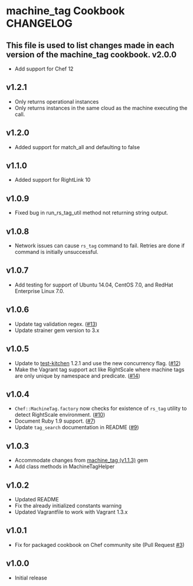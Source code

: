 machine_tag Cookbook CHANGELOG
=======================

This file is used to list changes made in each version of the machine_tag cookbook.
v2.0.0
------
- Add support for Chef 12

v1.2.1
------
- Only returns operational instances
- Only returns instances in the same cloud as the machine executing the call.

v1.2.0
------

- Added support for match_all and defaulting to false

v1.1.0
------

- Added support for RightLink 10

v1.0.9
------

- Fixed bug in run_rs_tag_util method not returning string output.

v1.0.8
------

- Network issues can cause `rs_tag` command to fail. Retries are done if command is initially unsuccessful.

v1.0.7
------

- Add testing for support of Ubuntu 14.04, CentOS 7.0, and RedHat Enterprise Linux 7.0.

v1.0.6
------

- Update tag validation regex. ([#13][])
- Update strainer gem version to 3.x

v1.0.5
------

- Update to [test-kitchen](http://rubygems.org/gems/test-kitchen) 1.2.1 and use the new concurrency flag. ([#12][])
- Make the Vagrant tag support act like RightScale where machine tags are only unique by namespace and predicate. ([#14][])

v1.0.4
------

- `Chef::MachineTag.factory` now checks for existence of `rs_tag` utility to detect RightScale environment. ([#10][])
- Document Ruby 1.9 support. ([#7][])
- Update `tag_search` documentation in README ([#9][])

v1.0.3
------

- Accommodate changes from [machine_tag (v1.1.3)](http://rubygems.org/gems/machine_tag) gem
- Add class methods in MachineTagHelper

v1.0.2
------

- Updated README
- Fix the already initialized constants warning
- Updated Vagrantfile to work with Vagrant 1.3.x

v1.0.1
------

- Fix for packaged cookbook on Chef community site (Pull Request [#3][])

v1.0.0
------

- Initial release

<!--- The following link definition list is generated by PimpMyChangelog --->
[#3]: https://github.com/rightscale-cookbooks/machine_tag/issues/3
[#7]: https://github.com/rightscale-cookbooks/machine_tag/issues/7
[#9]: https://github.com/rightscale-cookbooks/machine_tag/issues/9
[#10]: https://github.com/rightscale-cookbooks/machine_tag/issues/10
[#12]: https://github.com/rightscale-cookbooks/machine_tag/issues/12
[#13]: https://github.com/rightscale-cookbooks/machine_tag/issues/13
[#14]: https://github.com/rightscale-cookbooks/machine_tag/issues/14
